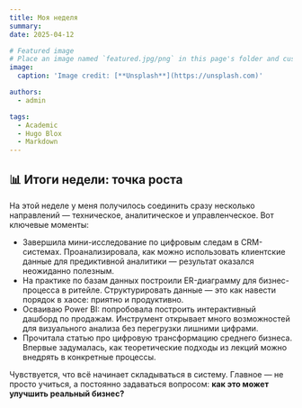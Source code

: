 ```yaml
---
title: Моя неделя
summary: 
date: 2025-04-12

# Featured image
# Place an image named `featured.jpg/png` in this page's folder and customize its options here.
image:
  caption: 'Image credit: [**Unsplash**](https://unsplash.com)'

authors:
  - admin

tags:
  - Academic
  - Hugo Blox
  - Markdown
---
```


## 📊 Итоги недели: точка роста

На этой неделе у меня получилось соединить сразу несколько направлений — техническое, аналитическое и управленческое. Вот ключевые моменты:

- Завершила мини-исследование по цифровым следам в CRM-системах. Проанализировала, как можно использовать клиентские данные для предиктивной аналитики — результат оказался неожиданно полезным.
- На практике по базам данных построили ER-диаграмму для бизнес-процесса в ритейле. Структурировать данные — это как навести порядок в хаосе: приятно и продуктивно.
- Осваиваю Power BI: попробовала построить интерактивный дашборд по продажам. Инструмент открывает много возможностей для визуального анализа без перегрузки лишними цифрами.
- Прочитала статью про цифровую трансформацию среднего бизнеса. Впервые задумалась, как теоретические подходы из лекций можно внедрять в конкретные процессы.

Чувствуется, что всё начинает складываться в систему. Главное — не просто учиться, а постоянно задаваться вопросом: **как это может улучшить реальный бизнес?**

